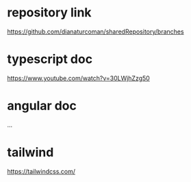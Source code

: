 # repository link
https://github.com/dianaturcoman/sharedRepository/branches

# typescript doc
https://www.youtube.com/watch?v=30LWjhZzg50

# angular doc
...

# tailwind
https://tailwindcss.com/